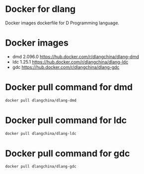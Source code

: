 # Docker for dlang
Docker images dockerfile for D Programming language.

# Docker images
 * dmd 2.096.0 https://hub.docker.com/r/dlangchina/dlang-dmd
 * ldc 1.25.1 https://hub.docker.com/r/dlangchina/dlang-ldc
 * gdc  https://hub.docker.com/r/dlangchina/dlang-gdc

# Docker pull command for dmd
```bash
docker pull dlangchina/dlang-dmd
```

# Docker pull command for ldc
```bash
docker pull dlangchina/dlang-ldc
```

# Docker pull command for gdc
```bash
docker pull dlangchina/dlang-gdc
```
